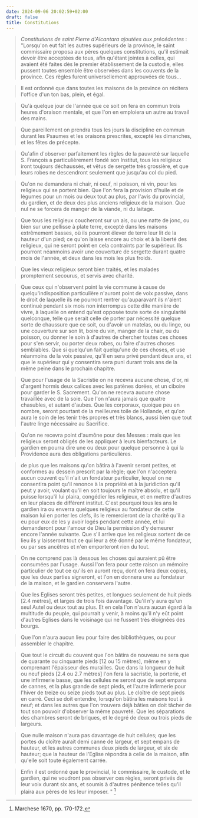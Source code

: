 ```yaml
---
date: 2024-09-06 20:02:59+02:00
draft: false
title: Constitutions
---
```





> *Constitutions de saint Pierre d'Alcantara ajoutées aux précédentes* : "Lorsqu'on eut fait les autres supérieurs de la province, le saint commissaire proposa aux pères quelques constitutions, qu'il estimait devoir être acceptées de tous, afin qu'étant jointes à celles, qui avaient été faites dès le premier établissement de la custodie, elles pussent toutes ensemble être observées dans les couvents de la province. Ces règles furent universellement approuvées de tous...

> Il est ordonné que dans toutes les maisons de la province on récitera l'office d'un ton bas, plein, et égal.

> Qu'à quelque jour de l'année que ce soit on fera en commun trois heures d'oraison mentale, et que l'on en emploiera un autre au travail des mains.

> Que pareillement on prendra tous les jours la discipline en commun durant les Psaumes et les oraisons prescrites, excepté les dimanches, et les fêtes de précepte.

> Qu'afin d'observer parfaitement les règles de la pauvreté sur laquelle S. François a particulièrement fondé son Institut, tous les religieux iront toujours déchaussés, et vêtus de sergette très grossière, et que leurs robes ne descendront seulement que jusqu'au col du pied.

> Qu'on ne demandera ni chair, ni oeuf, ni poisson, ni vin, pour les religieux qui se portent bien. Que l'on fera la provision d'huile et de légumes pour un mois ou deux tout au plus, par l'avis du provincial, du gardien, et de deux des plus anciens religieux de la maison. Que nul ne se forcera de manger de la viande, ni du laitage.

> Que tous les religieux coucheront sur un ais, ou une natte de jonc, ou bien sur une pellisse à plate terre, excepté dans les maisons extrêmement basses, où ils pourront élever de terre leur lit de la hauteur d'un pied; ce qu'on laisse encore au choix et à la liberté des religieux, qui ne seront point en cela contraints par le supérieur. Ils pourront néanmoins avoir une couverture de sergette durant quatre mois de l'année, et deux dans les mois les plus froids.

> Que les vieux religieux seront bien traités, et les malades promptement secourus, et servis avec charité.

> Que ceux qui n'observent point la vie commune à cause de quelqu'indisposition particulière n'auront point de voix passive, dans le droit de laquelle ils ne pourront rentrer qu'auparavant ils n'aient continué pendant six mois non interrompus cette dite manière de vivre, à laquelle on entend qu'est opposée toute sorte de singularité quelconque, telle que serait celle de porter par nécessité quelque sorte de chaussure que ce soit, ou d'avoir un matelas, ou du linge, ou une couverture sur son lit, boire du vin, manger de la chair, ou du poisson, ou donner le soin à d'autres de chercher toutes ces choses pour s'en servir, ou porter deux robes, ou faire d'autres choses semblables. Que si quelqu'un fait quelqu'une de ces choses, et use néanmoins de la voix passive, qu'il en sera privé pendant deux ans, et que le supérieur qui y consentira sera puni durant trois ans de la même peine dans le prochain chapitre.

> Que pour l'usage de la Sacristie on ne recevra aucune chose, d'or, ni d'argent hormis deux calices avec les patènes dorées, et un ciboire pour garder le S. Sacrement. Qu'on ne recevra aucune chose travaillée avec de la soie. Que l'on n'aura jamais que quatre chasubles, et autant d'aubes. Que les corporaux, quoique peu en nombre, seront pourtant de la meilleures toile de Hollande, et qu'on aura le soin de les tenir très propres et très blancs, aussi bien que tout l'autre linge nécessaire au Sacrifice.

> Qu'on ne recevra point d'aumône pour des Messes : mais que les religieux seront obligés de les appliquer à leurs bienfacteurs. Le gardien en pourra dire une ou deux pour quelque personne à qui la Providence aura des obligations particulières.

> de plus que les maisons qu'on bâtira à l'avenir seront petites, et conformes au dessein prescrit par la règle; que l'on n'acceptera aucun couvent qu'il n'ait un fondateur particulier, lequel on ne consentira point qu'il renonce à la propriété et à la juridiction qu'il peut y avoir, voulant qu'il en soit toujours le maître absolu, et qu'il puisse lorsqu'il lui plaira, congédier les religieux, et en mettre d'autres en leur places de différent institut. C'est pourquoi tous les ans le gardien ira ou enverra quelques religieux au fondateur de cette maison lui en porter les clefs, ils le remercieront de la charité qu'il a eu pour eux de les y avoir logés pendant cette année, et lui demanderont pour l'amour de Dieu la permission d'y demeurer encore l'année suivante. Que s'il arrive que les religieux sortent de ce lieu ils y laisseront tout ce qui leur a été donné par le même fondateur, ou par ses ancêtres et n'en emporteront rien du tout.

> On ne comprend pas là dessous les choses qui auraient pû être consumées par l'usage. Aussi l'on fera pour cette raison un mémoire particulier de tout ce qu'ils en auront reçu, dont on fera deux copies, que les deux parties signeront, et l'on en donnera une au fondateur de la maison, et le gardien conservera l'autre.

> Que les Eglises seront très petites, et longues seulement de huit pieds [2.4 mètres], et larges de trois fois davantage. Qu'il n'y aura qu'un seul Autel ou deux tout au plus. Et en cela l'on n'aura aucun égard à la multitude du peuple, qui pourrait y venir, à moins qu'il n'y eût point d'autres Eglises dans le voisinage qui ne fussent très éloignées des bourgs.

> Que l'on n'aura aucun lieu pour faire des bibliothèques, ou pour assembler le chapitre.

> Que tout le circuit du couvent que l'on bâtira de nouveau ne sera que de quarante ou cinquante pieds [12 ou 15 mètres], même en y comprenant l'épaisseur des murailles. Que dans la longueur de huit ou neuf pieds [2.4 ou 2.7 mètres] l'on fera la sacristie, la porterie, et une infirmerie basse, que les cellules ne seront que de sept empans de cannes, et la plus grande de sept pieds, et l'autre infirmerie pour l'hiver de treize ou seize pieds tout au plus. Le cloître de sept pieds en carré. Ceci se doit entendre, lorsqu'on bâtira les maisons tout à neuf; et dans les autres que l'on trouvera déjà bâties on doit tâcher de tout son pouvoir d'observer la même pauvreté. Que les séparations des chambres seront de briques, et le degré de deux ou trois pieds de largeurs.

> Que nulle maison n'aura pas davantage de huit cellules; que les portes du cloître aurait demi canne de largeur, et sept empans de hauteur, et les autres communes deux pieds de largeur, et six de hauteur; que la hauteur de l'Eglise répondra à celle de la maison, afin qu'elle soit toute également carrée.

> Enfin il est ordonné que le provincial, le commissaire, le custode, et le gardien, qui ne voudront pas observer ces règles, seront privés de leur voix durant six ans, et soumis à d'autres pénitence telles qu'il plaira aux pères de les leur imposer. " [^1]

[^1]: Marchese 1670, pp. 170-172.

